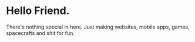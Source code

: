 # Hello Friend.
There's nothing special in here. Just making websites, mobile apps, games, spacecrafts and shit for fun.
